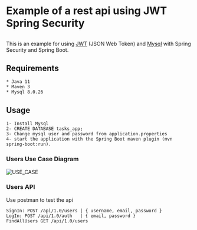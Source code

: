 # Example of a rest api using JWT Spring Security

##
This is an example for using [JWT](https://jwt.io/) (JSON Web Token)  and [Mysql](https://www.mysql.com/) with Spring Security and Spring Boot.

## Requirements
```
* Java 11
* Maven 3
* Mysql 8.0.26
```

## Usage
```
1- Install Mysql 
2- CREATE DATABASE tasks_app;
3- Change mysql user and password from application.properties
4- start the application with the Spring Boot maven plugin (mvn spring-boot:run).
```

### Users Use Case Diagram
![USE_CASE](https://i.ibb.co/1m4ntzZ/usecase.png)

### Users API
Use postman to test the api
```
SignIn: POST /api/1.0/users | { username, email, password }
LogIn: POST /api/1.0/auth   | { email, password }
FindAllUsers GET /api/1.0/users
```